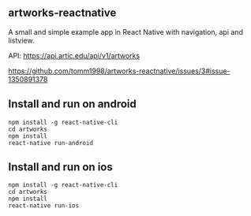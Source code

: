 ## artworks-reactnative

A small and simple example app in React Native with navigation, api and listview.

API: https://api.artic.edu/api/v1/artworks

https://github.com/tomm1998/artworks-reactnative/issues/3#issue-1350891378

## Install and run on android
```
npm install -g react-native-cli
cd artworks
npm install
react-native run-android
```

## Install and run on ios
```
npm install -g react-native-cli
cd artworks
npm install
react-native run-ios
```



